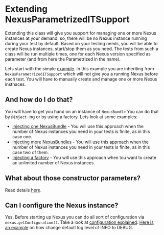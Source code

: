 Extending NexusParametrizedITSupport
====================================

Extending this class will give you support for managing one or more Nexus instances at your demand, so, there will be no Nexus instance running during your test by default.
Based on your testing needs, you will be able to create Nexus instances, start/stop them as you need.
The tests from such a class will be run multiple times, one for each Nexus version specified as parameter (and from here the Parametrized in the name).

Lets start with the simple [example][npits-example-01].
In this example you are inheriting from `NexusParametrizedITSupport` which will not give you a running Nexus before each test. You will have to manually create and manage one or more Nexus instnaces.

And how do I do that?
---------------------
You will have to get you hand on an instance of `NexusBundle` You can do that by `@Inject`-ing or by using a factory. Lets look at some examples:

* [Injecting one NexusBundle][npits-example-02] - You will use this approach when the number of Nexus instances you need in your tests is finite, as in this case one.
* [Injecting more NexusBundles][npits-example-03] - You will use this approach when the number of Nexus instances you need in your tests is finite, as in this case two of them.
* [Injecting a factory][npits-example-04] - You will use this approach when tou want to create an unlimited number of Nexus instances.

What about those constructor parameters?
----------------------------------------
Read details [here][parameters].

Can I configure the Nexus instance?
-----------------------------------
Yes. Before starting up Nexus you can do all sort of configuration via `nexus.getConfiguration()`. Take a look at [configuration explained][configuration].
[Here is an example][npits-example-05] on how change default log level of INFO to DEBUG.


[npits-example-01]: NPITSExample01IT.java
[npits-example-02]: NPITSExample02IT.java
[npits-example-03]: NPITSExample03IT.java
[npits-example-04]: NPITSExample04IT.java
[npits-example-05]: NPITSExample05IT.java
[configuration]: ../../../../../../../../../Configuration.md
[parameters]: ../../../../../../../../../Parameters.md
